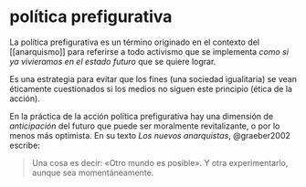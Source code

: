 # política prefigurativa
La política prefigurativa es un término originado en el contexto del [[anarquismo]] para referirse a todo activismo que se implementa *como si ya vivieramos en el estado futuro* que se quiere lograr.

Es una estrategia para evitar que los fines (una sociedad igualitaria) se vean éticamente cuestionados si los medios no siguen este principio (ética de la acción).

En la práctica de la acción política prefigurativa hay una dimensión de *anticipación* del futuro que puede ser moralmente revitalizante, o por lo menos más optimista. En su texto *Los nuevos anarquistas*, @graeber2002 escribe:

>Una cosa es decir: «Otro mundo es posible». Y otra experimentarlo, aunque sea momentáneamente.
